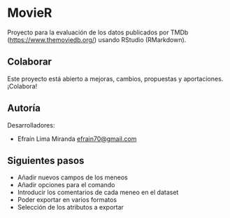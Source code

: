 # MovieR 

Proyecto para la evaluación de los datos publicados por TMDb (https://www.themoviedb.org/) usando RStudio (RMarkdown).

## Colaborar  <a name="contributing"></a>

Este proyecto está abierto a mejoras, cambios, propuestas y aportaciones. ¡Colabora!

## Autoría  <a name="authors"></a> 

Desarrolladores:

* Efraín Lima Miranda <efrain70@gmail.com>


## Siguientes pasos <a name="TODO"></a>

* Añadir nuevos campos de los meneos
* Añadir opciones para el comando 
* Introducir los comentarios de cada meneo en el dataset
* Poder exportar en varios formatos
* Selección de los atributos a exportar

